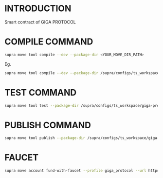# INTRODUCTION
Smart contract of GIGA PROTOCOL

# COMPILE COMMAND
```bash
supra move tool compile --dev --package-dir <YOUR_MOVE_DIR_PATH>
```
Eg.

```bash
supra move tool compile --dev --package-dir /supra/configs/ts_workspace/giga-protocol/src/move
```

# TEST COMMAND
```bash
supra move tool test --package-dir /supra/configs/ts_workspace/giga-protocol/src/move
```

# PUBLISH COMMAND
```bash
supra move tool publish --package-dir /supra/configs/ts_workspace/giga-protocol/src/move --profile giga_protocol --url https://rpc-testnet.supra.com 
```

# FAUCET
```bash
supra move account fund-with-faucet --profile giga_protocol --url https://rpc-testnet.supra.com 
```